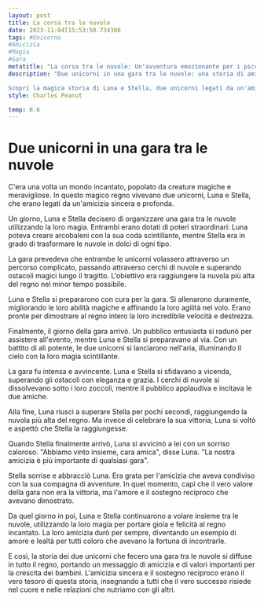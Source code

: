 ```yaml
---
layout: post
title: La corsa tra le nuvole
date: 2023-11-04T15:53:50.734306
tags: #Unicorno
#Amicizia
#Magia
#Gara
metatitle: "La corsa tra le nuvole: Un'avventura emozionante per i piccoli lettori"
description: "Due unicorni in una gara tra le nuvole: una storia di amicizia e valori importanti per i bambini

Scopri la magica storia di Luna e Stella, due unicorni legati da un'amicizia sincera e profonda. Insieme, decidono di organizzare una gara tra le nuvole, utilizzando i loro poteri magici. Ma scopriranno che il vero tesoro di questa storia non è la vittoria, ma l'amore e il sostegno reciproco. Un messaggio di amicizia e valori importanti per i bambini. Scopri come l'amicizia sincera può portare gioia e felicità in un regno incantato."
style: Charles Peanut

temp: 0.6
---
```

# Due unicorni in una gara tra le nuvole

C'era una volta un mondo incantato, popolato da creature magiche e meravigliose. In questo magico regno vivevano due unicorni, Luna e Stella, che erano legati da un'amicizia sincera e profonda. 

Un giorno, Luna e Stella decisero di organizzare una gara tra le nuvole utilizzando la loro magia. Entrambi erano dotati di poteri straordinari: Luna poteva creare arcobaleni con la sua coda scintillante, mentre Stella era in grado di trasformare le nuvole in dolci di ogni tipo. 

La gara prevedeva che entrambe le unicorni volassero attraverso un percorso complicato, passando attraverso cerchi di nuvole e superando ostacoli magici lungo il tragitto. L'obiettivo era raggiungere la nuvola più alta del regno nel minor tempo possibile.

Luna e Stella si prepararono con cura per la gara. Si allenarono duramente, migliorando le loro abilità magiche e affinando la loro agilità nel volo. Erano pronte per dimostrare al regno intero la loro incredibile velocità e destrezza.

Finalmente, il giorno della gara arrivò. Un pubblico entusiasta si radunò per assistere all'evento, mentre Luna e Stella si preparavano al via. Con un battito di ali potente, le due unicorni si lanciarono nell'aria, illuminando il cielo con la loro magia scintillante.

La gara fu intensa e avvincente. Luna e Stella si sfidavano a vicenda, superando gli ostacoli con eleganza e grazia. I cerchi di nuvole si dissolvevano sotto i loro zoccoli, mentre il pubblico applaudiva e incitava le due amiche.

Alla fine, Luna riuscì a superare Stella per pochi secondi, raggiungendo la nuvola più alta del regno. Ma invece di celebrare la sua vittoria, Luna si voltò e aspettò che Stella la raggiungesse. 

Quando Stella finalmente arrivò, Luna si avvicinò a lei con un sorriso caloroso. "Abbiamo vinto insieme, cara amica", disse Luna. "La nostra amicizia è più importante di qualsiasi gara".

Stella sorrise e abbracciò Luna. Era grata per l'amicizia che aveva condiviso con la sua compagna di avventure. In quel momento, capì che il vero valore della gara non era la vittoria, ma l'amore e il sostegno reciproco che avevano dimostrato.

Da quel giorno in poi, Luna e Stella continuarono a volare insieme tra le nuvole, utilizzando la loro magia per portare gioia e felicità al regno incantato. La loro amicizia durò per sempre, diventando un esempio di amore e lealtà per tutti coloro che avevano la fortuna di incontrarle.

E così, la storia dei due unicorni che fecero una gara tra le nuvole si diffuse in tutto il regno, portando un messaggio di amicizia e di valori importanti per la crescita dei bambini. L'amicizia sincera e il sostegno reciproco erano il vero tesoro di questa storia, insegnando a tutti che il vero successo risiede nel cuore e nelle relazioni che nutriamo con gli altri.

        